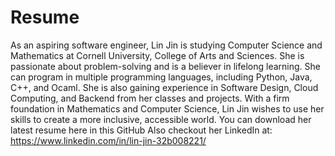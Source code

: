 # Resume
As an aspiring software engineer, Lin Jin is studying Computer Science and Mathematics at Cornell University, College of Arts and Sciences. She is passionate about problem-solving and is a believer in lifelong learning. She can program in multiple programming languages, including Python, Java, C++, and Ocaml. She is also gaining experience in Software Design, Cloud Computing, and Backend from her classes and projects. With a firm foundation in Mathematics and Computer Science, Lin Jin wishes to use her skills to create a more inclusive, accessible world.
You can download her latest resume here in this GitHub
Also checkout her LinkedIn at: https://www.linkedin.com/in/lin-jin-32b008221/
